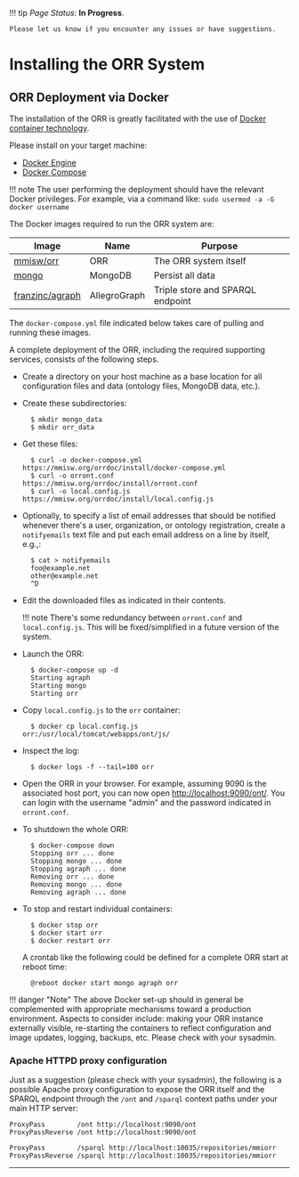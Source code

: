 !!! tip
    _Page Status_: **In Progress**. 
    
    Please let us know if you encounter any issues or have suggestions.

# Installing the ORR System

## ORR Deployment via Docker

The installation of the ORR is greatly facilitated with the use of
[Docker container technology](https://www.docker.com/what-docker).

Please install on your target machine:

- [Docker Engine](https://docs.docker.com/engine/installation/)
- [Docker Compose](https://docs.docker.com/compose/install/)


!!! note 
    The user performing the deployment should have the relevant Docker privileges.
    For example, via a command like: `sudo usermod -a -G docker username`

    
The Docker images required to run the ORR system are:

| Image |  Name |  Purpose |
|-|-|-|
| [mmisw/orr]       | ORR          | The ORR system itself |
| [mongo]           | MongoDB      | Persist all data |
| [franzinc/agraph] | AllegroGraph | Triple store and SPARQL endpoint |

The `docker-compose.yml` file indicated below takes care of pulling and running
these images.

A complete deployment of the ORR, including the required supporting services,
consists of the following steps.

- Create a directory on your host machine as a base location for all
  configuration files and data (ontology files, MongoDB data, etc.).

- Create these subdirectories:

        $ mkdir mongo_data
        $ mkdir orr_data
    
- Get these files:

        $ curl -o docker-compose.yml https://mmisw.org/orrdoc/install/docker-compose.yml
        $ curl -o orront.conf        https://mmisw.org/orrdoc/install/orront.conf
        $ curl -o local.config.js    https://mmisw.org/orrdoc/install/local.config.js

- Optionally, to specify a list of email addresses that should be notified whenever there's a
user, organization, or ontology registration, create a `notifyemails` text file and put each
email address on a line by itself, e.g.,:

        $ cat > notifyemails
        foo@example.net
        other@example.net
        ^D

- Edit the downloaded files as indicated in their contents.

    !!! note
        There's some redundancy between `orront.conf` and `local.config.js`.
        This will be fixed/simplified in a future version of the system.


- Launch the ORR:

        $ docker-compose up -d
        Starting agraph
        Starting mongo
        Starting orr
    
- Copy `local.config.js` to the `orr` container:

        $ docker cp local.config.js  orr:/usr/local/tomcat/webapps/ont/js/
    
- Inspect the log:

        $ docker logs -f --tail=100 orr
        
- Open the ORR in your browser. For example, assuming 9090 is the associated host port,
  you can now open [http://localhost:9090/ont/](http://localhost:9090/ont/).
  You can login with the username "admin" and the password indicated in `orront.conf`.
 

- To shutdown the whole ORR:

        $ docker-compose down
        Stopping orr ... done
        Stopping mongo ... done
        Stopping agraph ... done
        Removing orr ... done
        Removing mongo ... done
        Removing agraph ... done


- To stop and restart individual containers:

        $ docker stop orr
        $ docker start orr
        $ docker restart orr

    A crontab like the following could be defined for a complete ORR start at reboot time:
     
        @reboot docker start mongo agraph orr



!!! danger "Note" 
    The above Docker set-up should in general be complemented with appropriate
    mechanisms toward a production environment.
    Aspects to consider include:
    making your ORR instance externally visible, re-starting the containers to reflect configuration
    and image updates, logging, backups, etc.
    Please check with your sysadmin.


### Apache HTTPD proxy configuration

Just as a suggestion (please check with your sysadmin), the following is a possible Apache
proxy configuration to expose the ORR itself and the SPARQL endpoint through the `/ont`
and `/sparql` context paths under your main HTTP server:

    ProxyPass        /ont http://localhost:9090/ont
    ProxyPassReverse /ont http://localhost:9090/ont

    ProxyPass        /sparql http://localhost:10035/repositories/mmiorr
    ProxyPassReverse /sparql http://localhost:10035/repositories/mmiorr



-------------
[mmisw/orr]: https://hub.docker.com/r/mmisw/orr/
[mongo]: https://hub.docker.com/_/mongo/
[franzinc/agraph]: https://hub.docker.com/r/franzinc/agraph/
